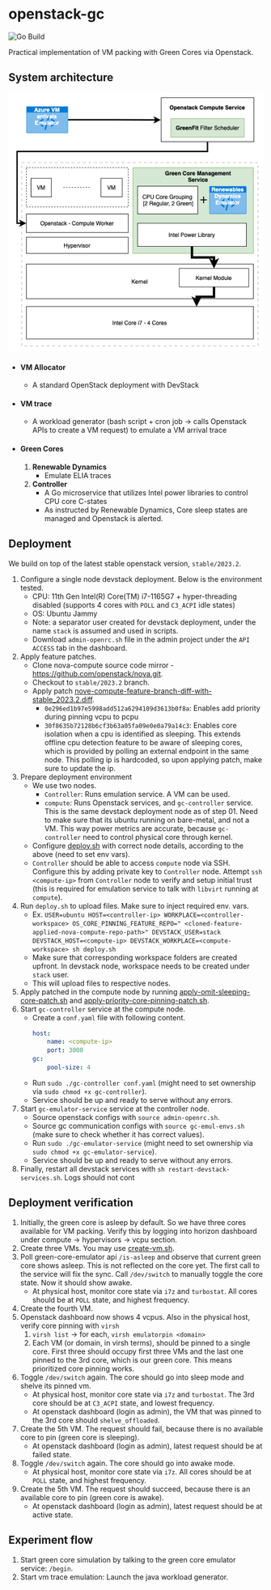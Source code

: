 # openstack-gc

![Go Build](https://github.com/crunchycookie/openstack-gc/actions/workflows/go.yml/badge.svg)

Practical implementation of VM packing with Green Cores via Openstack.

## System architecture

![system-architecture.png](system-architecture.png)

- #### VM Allocator
    - A standard OpenStack deployment with DevStack
- #### VM trace
    - A workload generator (bash script + cron job -> calls Openstack APIs to create a VM request) to emulate a VM
      arrival trace
- #### Green Cores
    1. **Renewable Dynamics**
        - Emulate ELIA traces
    2. **Controller**
        - A Go microservice that utilizes Intel power libraries to control CPU core C-states
        - As instructed by Renewable Dynamics, Core sleep states are managed and Openstack is alerted.

## Deployment

We build on top of the latest stable openstack version, `stable/2023.2`.

1. Configure a single node devstack deployment. Below is the environment tested.
    - CPU: 11th Gen Intel(R) Core(TM) i7-1165G7 + hyper-threading disabled (supports 4 cores with `POLL` and `C3_ACPI`
      idle states)
    - OS: Ubuntu Jammy
    - Note: a separator user created for devstack deployment, under the name `stack` is assumed and used in scripts.
    - Download `admin-openrc.sh` file in the admin project under the `API ACCESS` tab in the dashboard.
2. Apply feature patches.
    - Clone nova-compute source code mirror - https://github.com/openstack/nova.git.
    - Checkout to `stable/2023.2` branch.
    - Apply
      patch [nove-compute-feature-branch-diff-with-stable_2023.2.diff](extensions%2Fnove-compute-feature-branch-diff-with-stable_2023.2.diff).
        - `0e296ed1b97e5998add512a6294109d3613b0f8a`: Enables add priority during pinning vcpu to pcpu
        - `30f8635b72128b6cf3b63a05fa09e0e0a79a14c3`: Enables core isolation when a cpu is identified as sleeping. This
          extends offline cpu detection feature to be aware of sleeping cores, which is provided by polling an external
          endpoint in the same node. This polling ip is hardcoded, so upon applying patch, make sure to update the ip.
3. Prepare deployment environment
    - We use two nodes.
        - `Controller`: Runs emulation service. A VM can be used.
        - `compute`: Runs Openstack services, and `gc-controller` service. This is the same devstack deployment node as
          of
          step 01. Need to make sure that its ubuntu running on bare-metal, and not a VM. This way power metrics are
          accurate, because `gc-controller` need to control physical core through kernel.
    - Configure [deploy.sh](deploy.sh) with correct node details, according to the above (need to set env vars).
    - `Controller` should be able to access `compute` node via SSH. Configure this by adding private key to `Controller`
      node. Attempt `ssh <compute-ip>` from `Controller` node to verify and setup initial trust (this is required for
      emulation service to talk with `libvirt` running at `compute`).
4. Run `deploy.sh` to upload files. Make sure to inject required env. vars.
    - Ex. `USER=ubuntu HOST=<controller-ip> WORKPLACE=<controller-workspace> OS_CORE_PINNING_FEATURE_REPO="
      <cloned-feature-applied-nova-compute-repo-path>" DEVSTACK_USER=stack DEVSTACK_HOST=<compute-ip> DEVSTACK_WORKPLACE=<compute-workspace> sh deploy.sh`
    - Make sure that corresponding workspace folders are created upfront. In devstack node, workspace needs to be
      created under `stack` user.
    - This will upload files to respective nodes.
5. Apply patched in the compute node by
   running [apply-omit-sleeping-core-patch.sh](extensions%2Fworkaround-omit-sleeping-core-from-pcpu%2Fapply-omit-sleeping-core-patch.sh)
   and
   [apply-priority-core-pinning-patch.sh](extensions%2Ffeature-priority-core-pinning%2Fapply-priority-core-pinning-patch.sh).
6. Start `gc-controller` service at the compute node.
    - Create a `conf.yaml` file with following content.
        ```yaml
        host:
            name: <compute-ip>
            port: 3000
        gc:
            pool-size: 4
        ```
    - Run `sudo ./gc-controller conf.yaml` (might need to set ownership via `sudo chmod +x gc-controller`).
    - Service should be up and ready to serve without any errors.
7. Start `gc-emulator-service` service at the controller node.
    - Source openstack configs with `source admin-openrc.sh`.
    - Source gc communication configs with `source gc-emul-envs.sh` (make sure to check whether it has correct values).
    - Run `sudo ./gc-emulator-service` (might need to set ownership via `sudo chmod +x gc-emulator-service`).
    - Service should be up and ready to serve without any errors.
8. Finally, restart all devstack services with `sh restart-devstack-services.sh`. Logs should not cont

## Deployment verification

1. Initially, the green core is asleep by default. So we have three cores available for VM packing. Verify this by
   logging into horizon dashboard under compute -> hypervisors -> vcpu section.
2. Create three VMs. You may
   use [create-vm.sh](vm-trace%2Faz-trace-gen%2Fsrc%2Fmain%2Fresources%2Fos-client%2Fcreate-vm.sh).
3. Poll green-core-emulator api `/is-asleep` and observe that current green core shows asleep. This is not reflected on
   the core
   yet. The first call to the service will fix the sync. Call `/dev/switch` to manually toggle the core state. Now it
   should show awake.
    - At physical host, monitor core state via `i7z` and `turbostat`. All cores should be at `POLL` state, and highest
      frequency.
3. Create the fourth VM.
2. Openstack dashboard now shows 4 vcpus. Also in the physical host, verify core pinning with `virsh`
    1. `virsh list` -> for each, `virsh emulatorpin <domain>`
    2. Each VM (or domain, in virsh terms), should be pinned to a single core. First three should occupy first three
       VMs and the last one pinned to the 3rd core, which is our green core. This means prioritized core pinning works.
4. Toggle `/dev/switch` again. The core should go into sleep mode and shelve its pinned vm.
    - At physical host, monitor core state via `i7z` and `turbostat`. The 3rd core should be at `C3_ACPI` state, and
      lowest frequency.
    - At openstack dashboard (login as admin), the VM that was pinned to the 3rd core should `shelve_offloaded`.
5. Create the 5th VM. The request should fail, because there is no available core to pin (green core is sleeping).
    - At openstack dashboard (login as admin), latest request should be at failed state.
6. Toggle `/dev/switch` again. The core should go into awake mode.
    - At physical host, monitor core state via `i7z`. All cores should be at `POLL` state, and highest frequency.
7. Create the 5th VM. The request should succeed, because there is an available core to pin (green core is awake).
    - At openstack dashboard (login as admin), latest request should be at active state.

## Experiment flow

1. Start green core simulation by talking to the green core emulator service: `/begin`.
2. Start vm trace emulation: Launch the java workload generator.